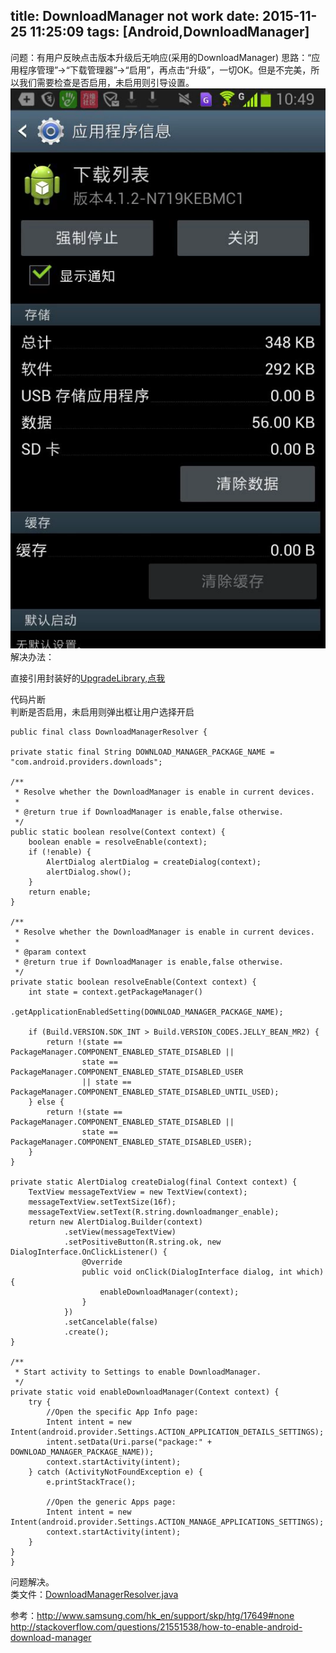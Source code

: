 title: DownloadManager not work
date: 2015-11-25 11:25:09
tags: [Android,DownloadManager]
---
问题：有用户反映点击版本升级后无响应(采用的DownloadManager)
思路：“应用程序管理”->“下载管理器”->“启用”，再点击“升级”，一切OK。但是不完美，所以我们需要检查是否启用，未启用则引导设置。    
![](/css/images/20151125_DownloadMangerEnable.webp)  
解决办法：    
<!--more-->    
直接引用封装好的[UpgradeLibrary,点我](https://github.com/2tu/upgrade)

代码片断  
判断是否启用，未启用则弹出框让用户选择开启

	public final class DownloadManagerResolver {

    private static final String DOWNLOAD_MANAGER_PACKAGE_NAME = "com.android.providers.downloads";

    /**
     * Resolve whether the DownloadManager is enable in current devices.
     *
     * @return true if DownloadManager is enable,false otherwise.
     */
    public static boolean resolve(Context context) {
        boolean enable = resolveEnable(context);
        if (!enable) {
            AlertDialog alertDialog = createDialog(context);
            alertDialog.show();
        }
        return enable;
    }

    /**
     * Resolve whether the DownloadManager is enable in current devices.
     *
     * @param context
     * @return true if DownloadManager is enable,false otherwise.
     */
    private static boolean resolveEnable(Context context) {
        int state = context.getPackageManager()
                .getApplicationEnabledSetting(DOWNLOAD_MANAGER_PACKAGE_NAME);

        if (Build.VERSION.SDK_INT > Build.VERSION_CODES.JELLY_BEAN_MR2) {
            return !(state == PackageManager.COMPONENT_ENABLED_STATE_DISABLED ||
                    state == PackageManager.COMPONENT_ENABLED_STATE_DISABLED_USER
                    || state == PackageManager.COMPONENT_ENABLED_STATE_DISABLED_UNTIL_USED);
        } else {
            return !(state == PackageManager.COMPONENT_ENABLED_STATE_DISABLED ||
                    state == PackageManager.COMPONENT_ENABLED_STATE_DISABLED_USER);
        }
    }

    private static AlertDialog createDialog(final Context context) {
        TextView messageTextView = new TextView(context);
        messageTextView.setTextSize(16f);
        messageTextView.setText(R.string.downloadmanger_enable);
        return new AlertDialog.Builder(context)
                .setView(messageTextView)
                .setPositiveButton(R.string.ok, new DialogInterface.OnClickListener() {
                    @Override
                    public void onClick(DialogInterface dialog, int which) {
                        enableDownloadManager(context);
                    }
                })
                .setCancelable(false)
                .create();
    }

    /**
     * Start activity to Settings to enable DownloadManager.
     */
    private static void enableDownloadManager(Context context) {
        try {
            //Open the specific App Info page:
            Intent intent = new Intent(android.provider.Settings.ACTION_APPLICATION_DETAILS_SETTINGS);
            intent.setData(Uri.parse("package:" + DOWNLOAD_MANAGER_PACKAGE_NAME));
            context.startActivity(intent);
        } catch (ActivityNotFoundException e) {
            e.printStackTrace();

            //Open the generic Apps page:
            Intent intent = new Intent(android.provider.Settings.ACTION_MANAGE_APPLICATIONS_SETTINGS);
            context.startActivity(intent);
        }
    }
    }    
    

问题解决。    
类文件：[DownloadManagerResolver.java](https://github.com/2tu/ZYLibrary/blob/master/ZYLibrary/src/com/zongyou/library/app/upgrade/DownloadManagerResolver.java)



参考：http://www.samsung.com/hk_en/support/skp/htg/17649#none
http://stackoverflow.com/questions/21551538/how-to-enable-android-download-manager